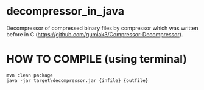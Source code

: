# decompressor_in_java
Decompressor of compressed binary files by compressor which was written before in C (https://github.com/gumiak3/Compressor-Decompressor).

# HOW TO COMPILE (using terminal)
    mvn clean package
    java -jar target\decompressor.jar {infile} {outfile} 

    

